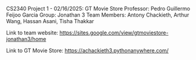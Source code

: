 CS2340 Project 1 - 02/16/2025: GT Movie Store
Professor: Pedro Guillermo Feijoo Garcia 
Group: Jonathan 3
Team Members: Antony Chackieth, Arthur Wang, Hassan Asani, Tisha Thakkar

Link to team website: https://sites.google.com/view/gtmoviestore-jonathan3/home

Link to GT Movie Store: https://achackieth3.pythonanywhere.com/

